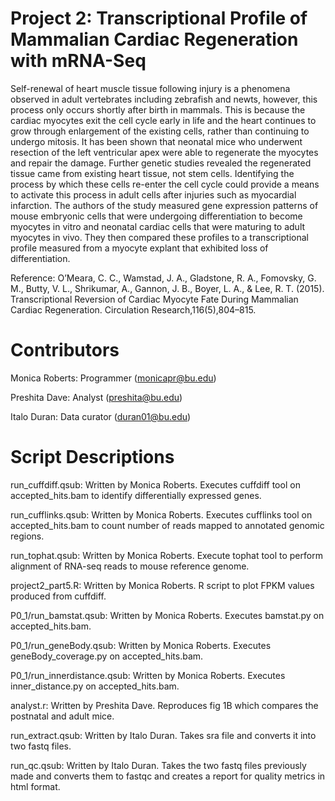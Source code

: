 # Project 2: Transcriptional Profile of Mammalian Cardiac Regeneration with mRNA-Seq

  Self-renewal of heart muscle tissue following injury is a phenomena observed in adult vertebrates including zebrafish and newts, however, this process only occurs shortly after birth in mammals. This is because the cardiac myocytes exit the cell cycle early in life and the heart continues to grow through enlargement of the existing cells, rather than continuing to undergo mitosis. It has been shown that neonatal mice who underwent resection of the left ventricular apex were able to regenerate the myocytes and repair the damage. Further genetic studies revealed the regenerated tissue came from existing heart tissue, not stem cells. Identifying the process by which these cells re-enter the cell cycle could provide a means to activate this process in adult cells after injuries such as myocardial infarction. 
	The authors of the study measured gene expression patterns of mouse embryonic cells that were undergoing differentiation to become myocytes in vitro and neonatal cardiac cells that were maturing to adult myocytes in vivo. They then compared these profiles to a transcriptional profile measured from a myocyte explant that exhibited loss of differentiation.
  
Reference: O’Meara, C. C., Wamstad, J. A., Gladstone, R. A., Fomovsky, G. M., Butty, V. L., Shrikumar, A., Gannon, J. B., Boyer, L. A., & Lee, R. T. (2015). Transcriptional Reversion of Cardiac Myocyte Fate During Mammalian Cardiac Regeneration. Circulation Research,116(5),804–815.

# Contributors

Monica Roberts: Programmer (monicapr@bu.edu)

Preshita Dave: Analyst (preshita@bu.edu)

Italo Duran: Data curator (duran01@bu.edu)

# Script Descriptions

run_cuffdiff.qsub: Written by Monica Roberts. Executes cuffdiff tool on accepted_hits.bam to identify differentially expressed genes.

run_cufflinks.qsub: Written by Monica Roberts. Executes cufflinks tool on accepted_hits.bam to count number of reads mapped to annotated genomic regions.

run_tophat.qsub: Written by Monica Roberts. Execute tophat tool to perform alignment of RNA-seq reads to mouse reference genome.

project2_part5.R: Written by Monica Roberts. R script to plot FPKM values produced from cuffdiff.

P0_1/run_bamstat.qsub: Written by Monica Roberts. Executes bamstat.py on accepted_hits.bam.

P0_1/run_geneBody.qsub: Written by Monica Roberts. Executes geneBody_coverage.py on accepted_hits.bam.

P0_1/run_innerdistance.qsub: Written by Monica Roberts. Executes inner_distance.py on accepted_hits.bam.

analyst.r: Written by Preshita Dave. Reproduces fig 1B which compares the postnatal and adult mice.

run_extract.qsub: Written by Italo Duran. Takes sra file and converts it into two fastq files. 

run_qc.qsub: Written by Italo Duran. Takes the two fastq files previously made and converts them to fastqc and creates a report for quality metrics in html format.



